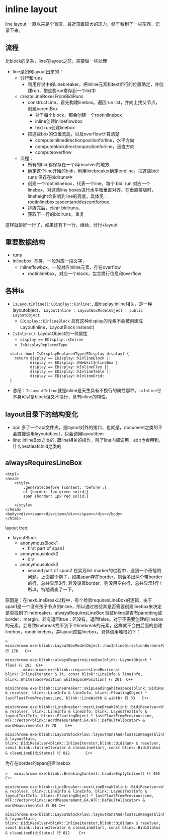 # inline layout

line layout 一直以来是个盲区，最近顶着硕大的压力，终于看到了一些东西，记录下来。

## 流程
比block的复杂，line在layout之前，需要做一些处理

- line是如何layout出来的：
	- 分行和runs
		- 利用传说中的Linebreaker，把inline元素和text断行的位置确定，并创建run，把这些run寄存到一个list中
	- createLineBoxesFromBidiRuns
		- constructLine，首先构建linebox。遍历run list，并向上找父节点，创建parentBox
			- 对于每个block，都会创建一个rootinlinebox
			- inline创建inlineflowbox
			- text run创建linebox
		- 把这些box的位置宽高，以及overflow计算清楚
			- computeinlinedirectionpositionforline，水平方向
			- computeblockdirectionpositionforline，垂直方向
			- computeoverflow
	- 流程：
		- 所有的bidi都保存在一个叫resolver的地方
		- 确定这个line开始的bidi，利用linebreaker确定endline。把这些bidi runs 保存在bidiruns中
		- 创建一个rootinlinebox，代表一个line。每个 bidi run 对应一个linebox，对这些line boxes进行水平和垂直对齐。在垂直排版时，lineheight会影响到line的高度，具体见：rootinlinebox::ascentanddescentforbox.
		- 排版完后，clear bidiruns。
		- 获取下一行的bidiruns。重复

这样就排好一行了，如果还有下一行，继续，分行+layout

## 重要数据结构

- runs
- inlinebox, 基类，一般对应一段文字，
	- inlineflowbox，一般对应inline元素，存在overflow
		- rootinlinebox，对应一个block，包含换行信息和overflow


## 各种is

- `IsLayoutInline()`: `EDisplay::kInline:`, 跟display:inline相关，是一种layoutobject， `LayoutInline : LayoutBoxModelObject : public LayoutObject`
	- `EDisplay::kInlineBlock` 具有这种display的元素不会被创建成LayoutInline，LayoutBlock instead:)
- `IsInline()`: LayoutObject的一种属性
	- `display == EDisplay::kInline`
	- `IsDisplayReplacedType`
```  
  static bool IsDisplayReplacedType(EDisplay display) {
    return display == EDisplay::kInlineBlock ||
           display == EDisplay::kWebkitInlineBox ||
           display == EDisplay::kInlineFlex ||
           display == EDisplay::kInlineTable ||
           display == EDisplay::kInlineGrid;
  }
```

- 总结：`IsLayoutInline`就是inline是天生具有不换行的属性那种。`isInline`它本身可以是block但又不换行，具有inline的特性。


## layout目录下的结构变化

- api: 多了一个api文件夹，是layout对外的接口，也就是，document之类的不会直接调用layoutobject，只会调用layoutitem
- line: inlineBox之类的, 跟line相关的操作，除了line内部调用，edit也会用到，什么nextleafchild之类的


## alwaysRequiresLineBox

```
<html>
<head>
    <style>
        .generate:before {content: 'before';}
        ul {border: 1px green solid;}
        span {border: 1px red solid;}

    </style>
</head>
<body><div><span><div>item</div></span></div></body>
</html>
```

layout tree:

- layoutBlock
	- anonymousBlock1
		- first part of span1
	- anonymousblock2
		- div
	- anonymousblock3
		- second part of span2
在实现list marker的过程中，遇到一个奇怪的问题，上面那个例子，如果span存在border，则会多出两个带border的行，总共显示3行; 若没设置border，则没用空白行，总共显示1行！所以，特地调查了一下。

原因是：在nextLineBreak过程中，有个检验requiresLineBox的逻辑，由于span1是一个没有孩子节点的inline，所以通过校验其是否需要创建linebox来决定是否找到了linebreaker。alwaysRequiresLineBox 验证inline是否有pandding或border，margin，若有返回true；若没有，返回false。对于不需要创建的linebox的元素，会导致linebreak找不到下个linebreak的元素，这样就不会由后面的创建linebox，rootinlinebox，并layout这些linebox。具体调用堆栈如下：

```
>       minichrome.exe!blink::LayoutBoxModelObject::hasInlineDirectionBordersPaddingOrMargin() 行 176   C++
        minichrome.exe!blink::alwaysRequiresLineBox(blink::LayoutObject * flow) 行 193  C++
        minichrome.exe!blink::requiresLineBox(const blink::InlineIterator & it, const blink::LineInfo & lineInfo, blink::WhitespacePosition whitespacePosition) 行 201  C++
        minichrome.exe!blink::LineBreaker::skipLeadingWhitespace(blink::BidiResolver<blink::InlineIterator,blink::BidiRun> & resolver, blink::LineInfo & lineInfo, blink::FloatingObject * lastFloatFromPreviousLine, blink::LineWidth & width) 行 33   C++
        minichrome.exe!blink::LineBreaker::nextLineBreak(blink::BidiResolver<blink::InlineIterator,blink::BidiRun> & resolver, blink::LineInfo & lineInfo, blink::LayoutTextInfo & layoutTextInfo, blink::FloatingObject * lastFloatFromPreviousLine, WTF::Vector<blink::WordMeasurement,64,WTF::DefaultAllocator> & wordMeasurements) 行 70    C++
        minichrome.exe!blink::LayoutBlockFlow::layoutRunsAndFloatsInRange(blink::LineLayoutState & layoutState, blink::BidiResolver<blink::InlineIterator,blink::BidiRun> & resolver, const blink::InlineIterator & cleanLineStart, const blink::BidiStatus & cleanLineBidiStatus) 行 812       C++

```
为存在border的span创建linebox
```
>	minichrome.exe!blink::BreakingContext::handleEmptyInline() 行 450	C++
 	minichrome.exe!blink::LineBreaker::nextLineBreak(blink::BidiResolver<blink::InlineIterator,blink::BidiRun> & resolver, blink::LineInfo & lineInfo, blink::LayoutTextInfo & layoutTextInfo, blink::FloatingObject * lastFloatFromPreviousLine, WTF::Vector<blink::WordMeasurement,64,WTF::DefaultAllocator> & wordMeasurements) 行 84	C++
 	minichrome.exe!blink::LayoutBlockFlow::layoutRunsAndFloatsInRange(blink::LineLayoutState & layoutState, blink::BidiResolver<blink::InlineIterator,blink::BidiRun> & resolver, const blink::InlineIterator & cleanLineStart, const blink::BidiStatus & cleanLineBidiStatus) 行 812	C++
```

